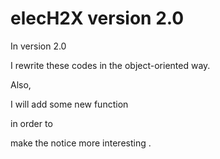 # elecH2X version 2.0

In version 2.0

I rewrite these codes in the object-oriented way.

Also,

I will add some new function

in order to 

make the notice more interesting .
